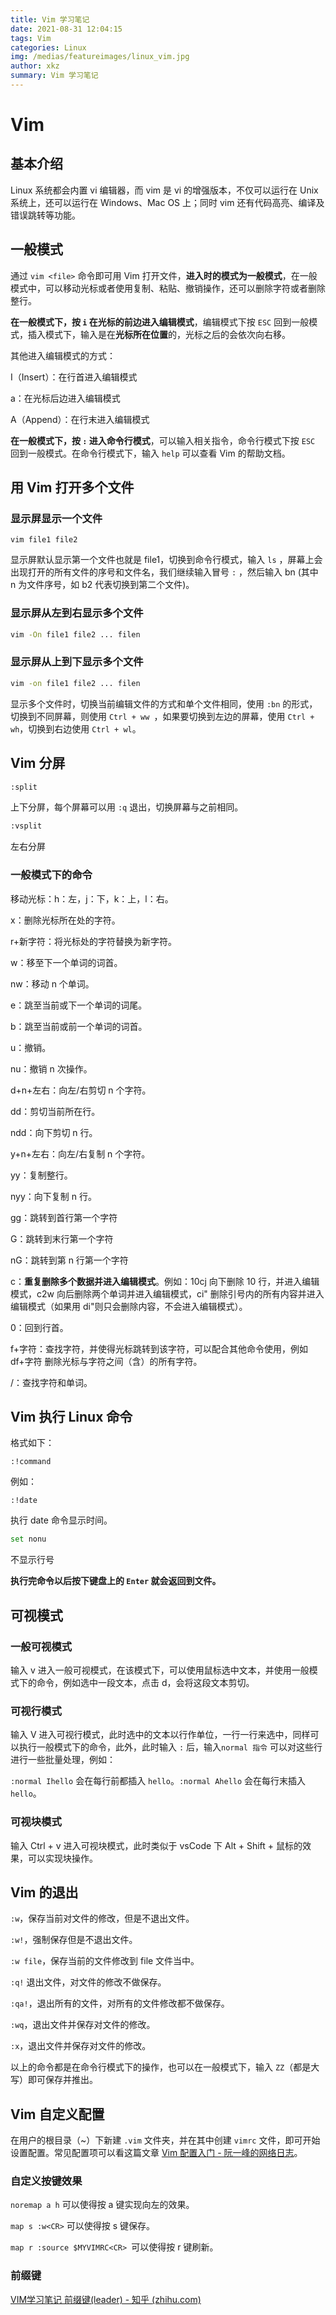 ```yaml
---
title: Vim 学习笔记
date: 2021-08-31 12:04:15
tags: Vim
categories: Linux
img: /medias/featureimages/linux_vim.jpg
author: xkz
summary: Vim 学习笔记
---
```


# Vim

## 基本介绍

Linux 系统都会内置 vi 编辑器，而 vim 是 vi 的增强版本，不仅可以运行在 Unix 系统上，还可以运行在 Windows、Mac OS 上；同时 vim 还有代码高亮、编译及错误跳转等功能。

## 一般模式

通过 `vim <file>`  命令即可用 Vim 打开文件，**进入时的模式为一般模式**，在一般模式中，可以移动光标或者使用复制、粘贴、撤销操作，还可以删除字符或者删除整行。

**在一般模式下，按 `i` 在光标的前边进入编辑模式**，编辑模式下按 `ESC` 回到一般模式，插入模式下，输入是在**光标所在位置**的，光标之后的会依次向右移。

其他进入编辑模式的方式：

I（Insert）：在行首进入编辑模式

a：在光标后边进入编辑模式

A（Append）：在行末进入编辑模式

**在一般模式下，按 `:` 进入命令行模式**，可以输入相关指令，命令行模式下按 `ESC` 回到一般模式。在命令行模式下，输入 `help` 可以查看 Vim 的帮助文档。

## 用 Vim 打开多个文件

### 显示屏显示一个文件

```
vim file1 file2
```

显示屏默认显示第一个文件也就是 file1，切换到命令行模式，输入 `ls` ，屏幕上会出现打开的所有文件的序号和文件名，我们继续输入冒号 `:` ，然后输入 bn (其中 n 为文件序号，如 b2 代表切换到第二个文件)。

### 显示屏从左到右显示多个文件

```bash
vim -On file1 file2 ... filen
```

### 显示屏从上到下显示多个文件

```bash
vim -on file1 file2 ... filen
```

显示多个文件时，切换当前编辑文件的方式和单个文件相同，使用 `:bn` 的形式，切换到不同屏幕，则使用 `Ctrl + ww `，如果要切换到左边的屏幕，使用 `Ctrl + wh`，切换到右边使用 `Ctrl + wl`。

## Vim 分屏

```bash
:split
```

上下分屏，每个屏幕可以用 `:q` 退出，切换屏幕与之前相同。

```bash
:vsplit
```

左右分屏

### 一般模式下的命令

移动光标：h：左，j：下，k：上，l：右。

x：删除光标所在处的字符。

r+新字符：将光标处的字符替换为新字符。

w：移至下一个单词的词首。

nw：移动 n 个单词。

e：跳至当前或下一个单词的词尾。

b：跳至当前或前一个单词的词首。

u：撤销。

nu：撤销 n 次操作。

d+n+左右：向左/右剪切 n 个字符。

dd：剪切当前所在行。

ndd：向下剪切 n 行。

y+n+左右：向左/右复制 n 个字符。

yy：复制整行。

nyy：向下复制 n 行。

gg：跳转到首行第一个字符

G：跳转到末行第一个字符

nG：跳转到第 n 行第一个字符

c：**重复删除多个数据并进入编辑模式**。例如：10cj 向下删除 10 行，并进入编辑模式，c2w 向后删除两个单词并进入编辑模式，ci" 删除引号内的所有内容并进入编辑模式（如果用 di"则只会删除内容，不会进入编辑模式）。

0：回到行首。

f+字符：查找字符，并使得光标跳转到该字符，可以配合其他命令使用，例如 df+字符 删除光标与字符之间（含）的所有字符。

/：查找字符和单词。

## Vim 执行 Linux 命令

格式如下：

```
:!command
```

例如：

```
:!date
```

执行 date 命令显示时间。

```bash
set nonu
```

不显示行号

**执行完命令以后按下键盘上的 `Enter` 就会返回到文件。**

## 可视模式

### 一般可视模式

输入 v 进入一般可视模式，在该模式下，可以使用鼠标选中文本，并使用一般模式下的命令，例如选中一段文本，点击 d，会将这段文本剪切。

### 可视行模式

输入 V 进入可视行模式，此时选中的文本以行作单位，一行一行来选中，同样可以执行一般模式下的命令，此外，此时输入 `:` 后，输入`normal 指令` 可以对这些行进行一些批量处理，例如：

`:normal Ihello` 会在每行前都插入 `hello`。`:normal Ahello` 会在每行末插入 `hello`。

### 可视块模式

输入 Ctrl + v 进入可视块模式，此时类似于 vsCode 下 Alt + Shift + 鼠标的效果，可以实现块操作。

## Vim 的退出

`:w`，保存当前对文件的修改，但是不退出文件。

`:w!`，强制保存但是不退出文件。

`:w file`，保存当前的文件修改到 file 文件当中。

`:q!` 退出文件，对文件的修改不做保存。

`:qa!`，退出所有的文件，对所有的文件修改都不做保存。

`:wq`，退出文件并保存对文件的修改。

`:x`，退出文件并保存对文件的修改。

以上的命令都是在命令行模式下的操作，也可以在一般模式下，输入 `ZZ`（都是大写）即可保存并推出。

## Vim 自定义配置

在用户的根目录（~）下新建 `.vim` 文件夹，并在其中创建 `vimrc` 文件，即可开始设置配置。常见配置项可以看这篇文章 [Vim 配置入门 - 阮一峰的网络日志](https://www.ruanyifeng.com/blog/2018/09/vimrc.html)。

### 自定义按键效果

`noremap a h` 可以使得按 a 键实现向左的效果。

`map s :w<CR>` 可以使得按 s 键保存。

`map r :source $MYVIMRC<CR> `可以使得按 r 键刷新。

### 前缀键

[VIM学习笔记 前缀键(leader) - 知乎 (zhihu.com)](https://zhuanlan.zhihu.com/p/63626180)
